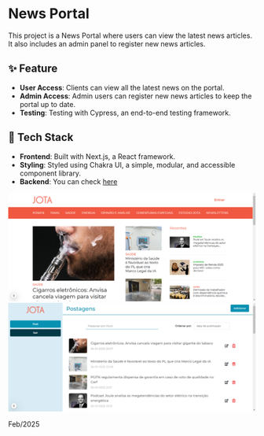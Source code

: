 # News Portal

This project is a News Portal where users can view the latest news articles. It also includes an admin panel to register new news articles.

## ✨ Feature
- **User Access**: Clients can view all the latest news on the portal.
- **Admin Access**: Admin users can register new news articles to keep the portal up to date.
- **Testing**: Testing with Cypress, an end-to-end testing framework.

## 🎈 Tech Stack
- **Frontend**: Built with Next.js, a React framework.
- **Styling**: Styled using Chakra UI, a simple, modular, and accessible component library.
- **Backend**: You can check [here](https://github.com/amandafuruta/news-portal-backend)

![Home screen](public/home_screen.png)
![Admin screen](public/admin_screen.png)

Feb/2025

